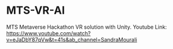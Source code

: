 # MTS-VR-AI
MTS Metaverse Hackathon VR solution with Unity.
Youtube Link: https://www.youtube.com/watch?v=eJaDbY87qVw&t=41s&ab_channel=SandraMourali
